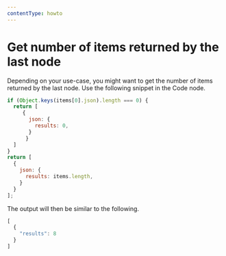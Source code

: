 ```yaml
---
contentType: howto
---
```


# Get number of items returned by the last node

Depending on your use-case, you might want to get the number of items returned by the last node. Use the following snippet in the Code node.

```js
if (Object.keys(items[0].json).length === 0) {
  return [
     {
       json: {
         results: 0,
       }
      }
  ]
}
return [
  {
    json: {
      results: items.length,
    }
  }
];
```

The output will then be similar to the following.

```js
[
  {
    "results": 8
  }
]
```
